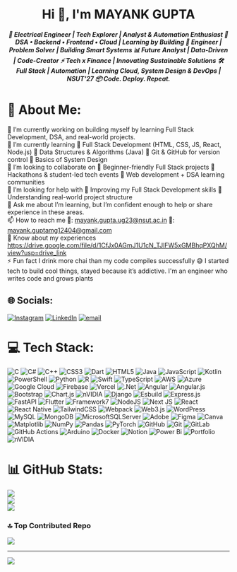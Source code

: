 <h1 align="center">Hi 👋, I'm MAYANK GUPTA</h1>
<h5 align="center">🚀 Electrical Engineer | Tech Explorer | Analyst & Automation Enthusiast 🧠 DSA • Backend • Frontend • Cloud | Learning by Building 🔬 Engineer | Problem Solver | Building Smart Systems 📊 Future Analyst | Data-Driven | Code-Creator ⚡ Tech x Finance | Innovating Sustainable Solutions 🛠 Full Stack | Automation | Learning Cloud, System Design & DevOps | NSUT'27 📦 Code. Deploy. Repeat.</h3>

# 💫 About Me:
🔭 I’m currently working on building myself by learning Full Stack Development, DSA, and real-world projects.<br>🌱 I’m currently learning 🔹 Full Stack Development (HTML, CSS, JS, React, Node.js) 🔹 Data Structures & Algorithms (Java) 🔹 Git & GitHub for version control 🔹 Basics of System Design<br>👯 I’m looking to collaborate on 🔹 Beginner-friendly Full Stack projects 🔹 Hackathons & student-led tech events 🔹 Web development + DSA learning communities<br>🤝 I’m looking for help with 🔹 Improving my Full Stack Development skills 🔹 Understanding real-world project structure<br>💬 Ask me about I’m learning, but I’m confident enough to help or share experience in these areas.<br>📫 How to reach me 📧: mayank.gupta.ug23@nsut.ac.in 📧: mayank.guptamg12404@gmail.com<br>📄 Know about my experiences https://drive.google.com/file/d/1CfJx0AGmJ1U1cN_TJlFW5xGMBhqPXQhM/view?usp=drive_link<br>⚡ Fun fact I drink more chai than my code compiles successfully 😅 I started tech to build cool things, stayed because it’s addictive. I'm an engineer who writes code and grows plants


## 🌐 Socials:
[![Instagram](https://img.shields.io/badge/Instagram-%23E4405F.svg?logo=Instagram&logoColor=white)](https://instagram.com/_the.mayank.gupta_) [![LinkedIn](https://img.shields.io/badge/LinkedIn-%230077B5.svg?logo=linkedin&logoColor=white)](https://linkedin.com/in/mayankgupta120404) [![email](https://img.shields.io/badge/Email-D14836?logo=gmail&logoColor=white)](mailto:mayank.guptamg12404@gmail.com) 

# 💻 Tech Stack:
![C](https://img.shields.io/badge/c-%2300599C.svg?style=plastic&logo=c&logoColor=white) ![C#](https://img.shields.io/badge/c%23-%23239120.svg?style=plastic&logo=csharp&logoColor=white) ![C++](https://img.shields.io/badge/c++-%2300599C.svg?style=plastic&logo=c%2B%2B&logoColor=white) ![CSS3](https://img.shields.io/badge/css3-%231572B6.svg?style=plastic&logo=css3&logoColor=white) ![Dart](https://img.shields.io/badge/dart-%230175C2.svg?style=plastic&logo=dart&logoColor=white) ![HTML5](https://img.shields.io/badge/html5-%23E34F26.svg?style=plastic&logo=html5&logoColor=white) ![Java](https://img.shields.io/badge/java-%23ED8B00.svg?style=plastic&logo=openjdk&logoColor=white) ![JavaScript](https://img.shields.io/badge/javascript-%23323330.svg?style=plastic&logo=javascript&logoColor=%23F7DF1E) ![Kotlin](https://img.shields.io/badge/kotlin-%237F52FF.svg?style=plastic&logo=kotlin&logoColor=white) ![PowerShell](https://img.shields.io/badge/PowerShell-%235391FE.svg?style=plastic&logo=powershell&logoColor=white) ![Python](https://img.shields.io/badge/python-3670A0?style=plastic&logo=python&logoColor=ffdd54) ![R](https://img.shields.io/badge/r-%23276DC3.svg?style=plastic&logo=r&logoColor=white) ![Swift](https://img.shields.io/badge/swift-F54A2A?style=plastic&logo=swift&logoColor=white) ![TypeScript](https://img.shields.io/badge/typescript-%23007ACC.svg?style=plastic&logo=typescript&logoColor=white) ![AWS](https://img.shields.io/badge/AWS-%23FF9900.svg?style=plastic&logo=amazon-aws&logoColor=white) ![Azure](https://img.shields.io/badge/azure-%230072C6.svg?style=plastic&logo=microsoftazure&logoColor=white) ![Google Cloud](https://img.shields.io/badge/GoogleCloud-%234285F4.svg?style=plastic&logo=google-cloud&logoColor=white) ![Firebase](https://img.shields.io/badge/firebase-%23039BE5.svg?style=plastic&logo=firebase) ![Vercel](https://img.shields.io/badge/vercel-%23000000.svg?style=plastic&logo=vercel&logoColor=white) ![.Net](https://img.shields.io/badge/.NET-5C2D91?style=plastic&logo=.net&logoColor=white) ![Angular](https://img.shields.io/badge/angular-%23DD0031.svg?style=plastic&logo=angular&logoColor=white) ![Angular.js](https://img.shields.io/badge/angular.js-%23E23237.svg?style=plastic&logo=angularjs&logoColor=white) ![Bootstrap](https://img.shields.io/badge/bootstrap-%238511FA.svg?style=plastic&logo=bootstrap&logoColor=white) ![Chart.js](https://img.shields.io/badge/chart.js-F5788D.svg?style=plastic&logo=chart.js&logoColor=white) ![nVIDIA](https://img.shields.io/badge/cuda-000000.svg?style=plastic&logo=nVIDIA&logoColor=green) ![Django](https://img.shields.io/badge/django-%23092E20.svg?style=plastic&logo=django&logoColor=white) ![Esbuild](https://img.shields.io/badge/esbuild-%23FFCF00.svg?style=plastic&logo=esbuild&logoColor=black) ![Express.js](https://img.shields.io/badge/express.js-%23404d59.svg?style=plastic&logo=express&logoColor=%2361DAFB) ![FastAPI](https://img.shields.io/badge/FastAPI-005571?style=plastic&logo=fastapi) ![Flutter](https://img.shields.io/badge/Flutter-%2302569B.svg?style=plastic&logo=Flutter&logoColor=white) ![Framework7](https://img.shields.io/badge/framework7-%23EE350F.svg?style=plastic&logo=framework7&logoColor=white) ![NodeJS](https://img.shields.io/badge/node.js-6DA55F?style=plastic&logo=node.js&logoColor=white) ![Next JS](https://img.shields.io/badge/Next-black?style=plastic&logo=next.js&logoColor=white) ![React](https://img.shields.io/badge/react-%2320232a.svg?style=plastic&logo=react&logoColor=%2361DAFB) ![React Native](https://img.shields.io/badge/react_native-%2320232a.svg?style=plastic&logo=react&logoColor=%2361DAFB) ![TailwindCSS](https://img.shields.io/badge/tailwindcss-%2338B2AC.svg?style=plastic&logo=tailwind-css&logoColor=white) ![Webpack](https://img.shields.io/badge/webpack-%238DD6F9.svg?style=plastic&logo=webpack&logoColor=black) ![Web3.js](https://img.shields.io/badge/web3.js-F16822?style=plastic&logo=web3.js&logoColor=white) ![WordPress](https://img.shields.io/badge/WordPress-%23117AC9.svg?style=plastic&logo=WordPress&logoColor=white) ![MySQL](https://img.shields.io/badge/mysql-4479A1.svg?style=plastic&logo=mysql&logoColor=white) ![MongoDB](https://img.shields.io/badge/MongoDB-%234ea94b.svg?style=plastic&logo=mongodb&logoColor=white) ![MicrosoftSQLServer](https://img.shields.io/badge/Microsoft%20SQL%20Server-CC2927?style=plastic&logo=microsoft%20sql%20server&logoColor=white) ![Adobe](https://img.shields.io/badge/adobe-%23FF0000.svg?style=plastic&logo=adobe&logoColor=white) ![Figma](https://img.shields.io/badge/figma-%23F24E1E.svg?style=plastic&logo=figma&logoColor=white) ![Canva](https://img.shields.io/badge/Canva-%2300C4CC.svg?style=plastic&logo=Canva&logoColor=white) ![Matplotlib](https://img.shields.io/badge/Matplotlib-%23ffffff.svg?style=plastic&logo=Matplotlib&logoColor=black) ![NumPy](https://img.shields.io/badge/numpy-%23013243.svg?style=plastic&logo=numpy&logoColor=white) ![Pandas](https://img.shields.io/badge/pandas-%23150458.svg?style=plastic&logo=pandas&logoColor=white) ![PyTorch](https://img.shields.io/badge/PyTorch-%23EE4C2C.svg?style=plastic&logo=PyTorch&logoColor=white) ![GitHub](https://img.shields.io/badge/github-%23121011.svg?style=plastic&logo=github&logoColor=white) ![Git](https://img.shields.io/badge/git-%23F05033.svg?style=plastic&logo=git&logoColor=white) ![GitLab](https://img.shields.io/badge/gitlab-%23181717.svg?style=plastic&logo=gitlab&logoColor=white) ![GitHub Actions](https://img.shields.io/badge/github%20actions-%232671E5.svg?style=plastic&logo=githubactions&logoColor=white) ![Arduino](https://img.shields.io/badge/-Arduino-00979D?style=plastic&logo=Arduino&logoColor=white) ![Docker](https://img.shields.io/badge/docker-%230db7ed.svg?style=plastic&logo=docker&logoColor=white) ![Notion](https://img.shields.io/badge/Notion-%23000000.svg?style=plastic&logo=notion&logoColor=white) ![Power Bi](https://img.shields.io/badge/power_bi-F2C811?style=plastic&logo=powerbi&logoColor=black) ![Portfolio](https://img.shields.io/badge/Portfolio-%23000000.svg?style=plastic&logo=firefox&logoColor=#FF7139) ![nVIDIA](https://img.shields.io/badge/nVIDIA-%2376B900.svg?style=plastic&logo=nVIDIA&logoColor=white)
# 📊 GitHub Stats:
![](https://github-readme-stats.vercel.app/api?username=Mayankgupta120404&theme=default&hide_border=false&include_all_commits=true&count_private=true)<br/>
![](https://nirzak-streak-stats.vercel.app/?user=Mayankgupta120404&theme=default&hide_border=false)<br/>
![](https://github-readme-stats.vercel.app/api/top-langs/?username=Mayankgupta120404&theme=default&hide_border=false&include_all_commits=true&count_private=true&layout=compact)

### 🔝 Top Contributed Repo
![](https://github-contributor-stats.vercel.app/api?username=Mayankgupta120404&limit=5&theme=dark&combine_all_yearly_contributions=true)

---
[![](https://visitcount.itsvg.in/api?id=Mayankgupta120404&icon=0&color=0)](https://visitcount.itsvg.in)

<!-- Proudly created with GPRM ( https://gprm.itsvg.in ) -->
